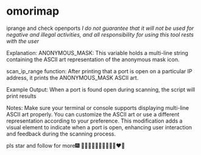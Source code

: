 # omorimap
iprange and check openports
*I do not guarantee that it will not be used for negative and illegal activities, and all responsibility for using this tool rests with the user*

Explanation:
ANONYMOUS_MASK: This variable holds a multi-line string containing the ASCII art representation of the anonymous mask icon.

scan_ip_range function: After printing that a port is open on a particular IP address, it prints the ANONYMOUS_MASK ASCII art.

Example Output: When a port is found open during scanning, the script will print results 


Notes:
Make sure your terminal or console supports displaying multi-line ASCII art properly.
You can customize the ASCII art or use a different representation according to your preference.
This modification adds a visual element to indicate when a port is open, enhancing user interaction and feedback during the scanning process.

pls star and follow for more🎆
🤍🩶💛🤎💜🩵💙💚🧡🩷❤️🖤
